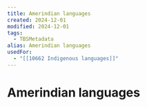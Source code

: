```yaml
---
title: Amerindian languages
created: 2024-12-01
modified: 2024-12-01
tags:
  - TBSMetadata
alias: Amerindian languages
usedFor:
  - "[[10662 Indigenous languages]]"
---
```

# Amerindian languages
